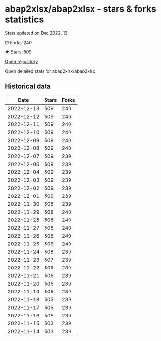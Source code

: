 # abap2xlsx/abap2xlsx - stars & forks statistics

Stats updated on Dec 2022, 13

☋ Forks: 240

★ Stars: 509

[Open repository](https://github.com/abap2xlsx/abap2xlsx)

[Open detailed stats for abap2xlsx/abap2xlsx](https://reviewgithub.com/rep/abap2xlsx/abap2xlsx)

## Historical data
| Date | Stars | Forks |
|------|-------|-------|
| 2022-12-13 | 509 | 240 | 
| 2022-12-12 | 509 | 240 | 
| 2022-12-11 | 509 | 240 | 
| 2022-12-10 | 509 | 240 | 
| 2022-12-09 | 509 | 240 | 
| 2022-12-08 | 509 | 240 | 
| 2022-12-07 | 509 | 239 | 
| 2022-12-06 | 509 | 239 | 
| 2022-12-04 | 509 | 239 | 
| 2022-12-03 | 509 | 239 | 
| 2022-12-02 | 509 | 239 | 
| 2022-12-01 | 509 | 239 | 
| 2022-11-30 | 508 | 239 | 
| 2022-11-29 | 508 | 240 | 
| 2022-11-28 | 508 | 240 | 
| 2022-11-27 | 508 | 240 | 
| 2022-11-26 | 508 | 240 | 
| 2022-11-25 | 508 | 240 | 
| 2022-11-24 | 508 | 239 | 
| 2022-11-23 | 507 | 239 | 
| 2022-11-22 | 506 | 239 | 
| 2022-11-21 | 506 | 239 | 
| 2022-11-20 | 505 | 239 | 
| 2022-11-19 | 505 | 239 | 
| 2022-11-18 | 505 | 239 | 
| 2022-11-17 | 505 | 239 | 
| 2022-11-16 | 505 | 239 | 
| 2022-11-15 | 503 | 239 | 
| 2022-11-14 | 503 | 239 | 

